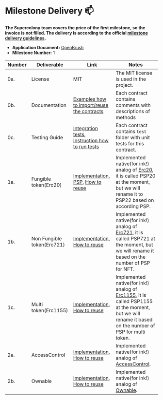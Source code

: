 # Milestone Delivery :mailbox:

**The Supercolony team covers the price of the first milestone, so the invoice is not filled. The delivery is according to the official [milestone delivery guidelines](https://github.com/w3f/Grants-Program/blob/master/docs/milestone-deliverables-guidelines.md).**  

* **Application Document:** [OpenBrush](https://github.com/w3f/Grants-Program/blob/master/applications/openbrush.md)
* **Milestone Number:** 1

| Number | Deliverable | Link | Notes |
| ------------- | ------------- | ------------- |------------- |
| 0a.    | License                          | MIT | The MIT license is used in the project. |
| 0b.    | Documentation                    | [Examples how to import/reuse the contracts](https://github.com/Supercolony-net/openbrush-contracts/tree/main/examples) | Each contract contains comments with descriptions of methods |
| 0c.    | Testing Guide                    | [Integration tests](https://github.com/Supercolony-net/openbrush-contracts/tree/main/tests), [Instruction how to run tests](https://github.com/Supercolony-net/openbrush-contracts#testing) | Each contract contains `test` folder with unit tests for this contract. |
| 1a.    | Fungible token(Erc20)            | [Implementation](https://github.com/Supercolony-net/openbrush-contracts/blob/main/contracts/token/psp20/traits.rs), [PSP](https://github.com/w3f/PSPs/blob/master/PSPs/drafts/psp-22.md), [How to reuse](https://github.com/Supercolony-net/openbrush-contracts/tree/main/examples/psp20) | Implemented native(for ink!) analog of [Erc20](https://github.com/OpenZeppelin/openzeppelin-contracts/tree/master/contracts/token/ERC20), it is called PSP20 at the moment, but we will rename it to PSP22 based on according PSP.
| 1b.    | Non Fungible token(Erc721)       | [Implementation](https://github.com/Supercolony-net/openbrush-contracts/blob/main/contracts/token/psp721/traits.rs), [How to reuse](https://github.com/Supercolony-net/openbrush-contracts/tree/main/examples/access-control) | Implemented native(for ink!) analog of [Erc721](https://github.com/OpenZeppelin/openzeppelin-contracts/tree/master/contracts/token/ERC721), it is called PSP721 at the moment, but we will rename it based on the number of PSP for NFT.
| 1c.    | Multi token(Erc1155)             | [Implementation](https://github.com/Supercolony-net/openbrush-contracts/blob/main/contracts/token/psp1155/traits.rs), [How to reuse](https://github.com/Supercolony-net/openbrush-contracts/tree/main/examples/ownable) | Implemented native(for ink!) analog of [Erc1155](https://github.com/OpenZeppelin/openzeppelin-contracts/tree/master/contracts/token/ERC1155), it is called PSP1155 at the moment, but we will rename it based on the number of PSP for multi token.
| 2a.    | AccessControl                    | [Implementation](https://github.com/Supercolony-net/openbrush-contracts/blob/main/contracts/access/access-control/traits.rs), [How to reuse](https://github.com/Supercolony-net/openbrush-contracts/tree/main/examples/access-control) | Implemented native(for ink!) analog of [AccessControl](https://github.com/OpenZeppelin/openzeppelin-contracts/blob/master/contracts/access/AccessControl.sol).
| 2b.    | Ownable                          | [Implementation](https://github.com/Supercolony-net/openbrush-contracts/blob/main/contracts/access/ownable/traits.rs), [How to reuse](https://github.com/Supercolony-net/openbrush-contracts/tree/main/examples/ownable) | Implemented native(for ink!) analog of [Ownable](https://github.com/OpenZeppelin/openzeppelin-contracts/blob/master/contracts/access/Ownable.sol).

